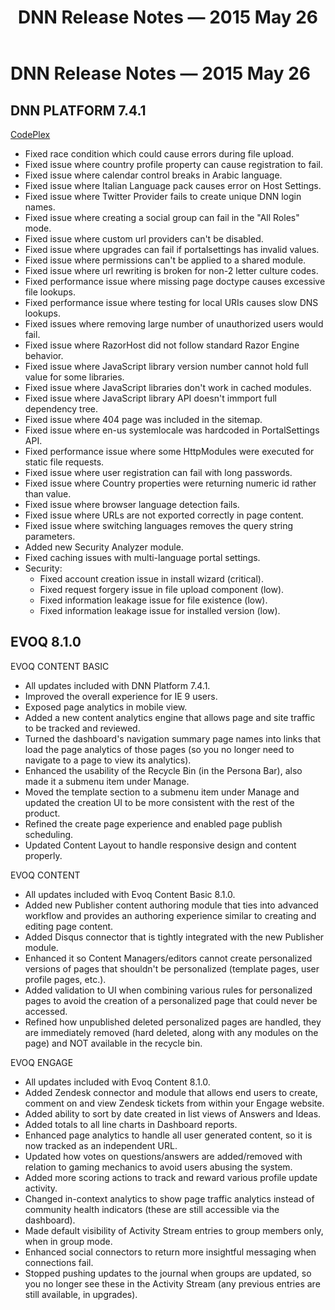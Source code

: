 ﻿---
uid: relnotes-2015-may-26
topic: relnotes-2015-may-26
locale: en
title: DNN Release Notes — 2015 May 26
dnneditions:
dnnversion: 09.02.00
---

# DNN Release Notes — 2015 May 26

## DNN PLATFORM 7.4.1

[CodePlex](https://dotnetnuke.codeplex.com/releases/view/615317)

*   Fixed race condition which could cause errors during file upload.
*   Fixed issue where country profile property can cause registration to fail.
*   Fixed issue where calendar control breaks in Arabic language.
*   Fixed issue where Italian Language pack causes error on Host Settings.
*   Fixed issue where Twitter Provider fails to create unique DNN login names.
*   Fixed issue where creating a social group can fail in the "All Roles" mode.
*   Fixed issue where custom url providers can't be disabled.
*   Fixed issue where upgrades can fail if portalsettings has invalid values.
*   Fixed issue where permissions can't be applied to a shared module.
*   Fixed issue where url rewriting is broken for non-2 letter culture codes.
*   Fixed performance issue where missing page doctype causes excessive file lookups.
*   Fixed performance issue where testing for local URIs causes slow DNS lookups.
*   Fixed issues where removing large number of unauthorized users would fail.
*   Fixed issue where RazorHost did not follow standard Razor Engine behavior.
*   Fixed issue where JavaScript library version number cannot hold full value for some libraries.
*   Fixed issue where JavaScript libraries don't work in cached modules.
*   Fixed issue where JavaScript library API doesn't immport full dependency tree.
*   Fixed issue where 404 page was included in the sitemap.
*   Fixed issue where en-us systemlocale was hardcoded in PortalSettings API.
*   Fixed performance issue where some HttpModules were executed for static file requests.
*   Fixed issue where user registration can fail with long passwords.
*   Fixed issue where Country properties were returning numeric id rather than value.
*   Fixed issue where browser language detection fails.
*   Fixed issue where URLs are not exported correctly in page content.
*   Fixed issue where switching languages removes the query string parameters.
*   Added new Security Analyzer module.
*   Fixed caching issues with multi-language portal settings.
*   Security:
    *   Fixed account creation issue in install wizard (critical).
    *   Fixed request forgery issue in file upload component (low).
    *   Fixed information leakage issue for file existence (low).
    *   Fixed information leakage issue for installed version (low).

## EVOQ 8.1.0

EVOQ CONTENT BASIC

*   All updates included with DNN Platform 7.4.1.
*   Improved the overall experience for IE 9 users.
*   Exposed page analytics in mobile view.
*   Added a new content analytics engine that allows page and site traffic to be tracked and reviewed.
*   Turned the dashboard's navigation summary page names into links that load the page analytics of those pages (so you no longer need to navigate to a page to view its analytics).
*   Enhanced the usability of the Recycle Bin (in the Persona Bar), also made it a submenu item under Manage.
*   Moved the template section to a submenu item under Manage and updated the creation UI to be more consistent with the rest of the product.
*   Refined the create page experience and enabled page publish scheduling.
*   Updated Content Layout to handle responsive design and content properly.

EVOQ CONTENT

*   All updates included with Evoq Content Basic 8.1.0.
*   Added new Publisher content authoring module that ties into advanced workflow and provides an authoring experience similar to creating and editing page content.
*   Added Disqus connector that is tightly integrated with the new Publisher module.
*   Enhanced it so Content Managers/editors cannot create personalized versions of pages that shouldn't be personalized (template pages, user profile pages, etc.).
*   Added validation to UI when combining various rules for personalized pages to avoid the creation of a personalized page that could never be accessed.
*   Refined how unpublished deleted personalized pages are handled, they are immediately removed (hard deleted, along with any modules on the page) and NOT available in the recycle bin.

EVOQ ENGAGE

*   All updates included with Evoq Content 8.1.0.
*   Added Zendesk connector and module that allows end users to create, comment on and view Zendesk tickets from within your Engage website.
*   Added ability to sort by date created in list views of Answers and Ideas.
*   Added totals to all line charts in Dashboard reports.
*   Enhanced page analytics to handle all user generated content, so it is now tracked as an independent URL.
*   Updated how votes on questions/answers are added/removed with relation to gaming mechanics to avoid users abusing the system.
*   Added more scoring actions to track and reward various profile update activity.
*   Changed in-context analytics to show page traffic analytics instead of community health indicators (these are still accessible via the dashboard).
*   Made default visibility of Activity Stream entries to group members only, when in group mode.
*   Enhanced social connectors to return more insightful messaging when connections fail.
*   Stopped pushing updates to the journal when groups are updated, so you no longer see these in the Activity Stream (any previous entries are still available, in upgrades).
